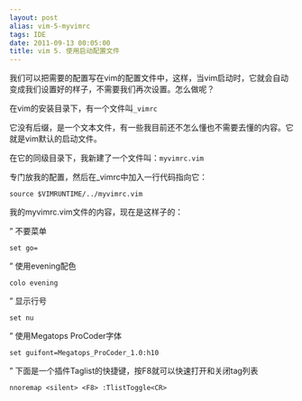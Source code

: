 ```yaml
---
layout: post
alias: vim-5-myvimrc
tags: IDE
date: 2011-09-13 00:05:00
title: vim 5. 使用启动配置文件
---
```


我们可以把需要的配置写在vim的配置文件中，这样，当vim启动时，它就会自动变成我们设置好的样子，不需要我们再次设置。怎么做呢？

在vim的安装目录下，有一个文件叫`_vimrc`

它没有后缀，是一个文本文件，有一些我目前还不怎么懂也不需要去懂的内容。它就是vim默认的启动文件。

在它的同级目录下，我新建了一个文件叫：`myvimrc.vim`

专门放我的配置，然后在_vimrc中加入一行代码指向它：

```
source $VIMRUNTIME/../myvimrc.vim
```

我的myvimrc.vim文件的内容，现在是这样子的：

&#8221; 不要菜单

```
set go=
```

&#8221; 使用evening配色

```
colo evening
```

&#8221; 显示行号

```
set nu
```

&#8221; 使用Megatops ProCoder字体

```
set guifont=Megatops_ProCoder_1.0:h10
```

&#8221; 下面是一个插件Taglist的快捷键，按F8就可以快速打开和关闭tag列表

```
nnoremap <silent> <F8> :TlistToggle<CR>
```

